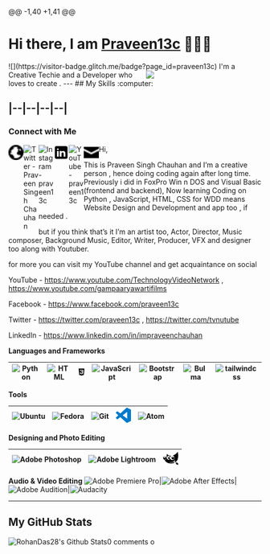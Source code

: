@@ -1,40 +1,41 @@
<h1>Hi there, I am <a href="https://praveen13c.github.io" target="_blank">Praveen13c</a> 🙋🏽‍♂️</h1> 
![](https://visitor-badge.glitch.me/badge?page_id=praveen13c) 
<img align='right' src="https://media.giphy.com/media/M9gbBd9nbDrOTu1Mqx/giphy.gif" width="230">
I'm a Creative Techie and a Developer who loves to create . 
---
 ## My Skills :computer:

|--|--|--|--|
---

### Connect with Me
[<img align="left" alt="Praveen Singh Chauhan" width="30px" src="https://raw.githubusercontent.com/iconic/open-iconic/master/svg/globe.svg" />](https://praveen13c.github.io) [<img align="left" alt="Twitter - Praveen Singh Chauhan" width="30px" src="https://github.com/simple-icons/simple-icons/raw/develop/icons/twitter.svg" />](https://twitter.com/praveen13c) [<img align="left" alt="Instagram - praveen13c" width="30px" src="https://github.com/simple-icons/simple-icons/raw/develop/icons/instagram.svg" />](https://www.instagram.com/praveen13c) [<img align="left" alt="LinkedIn - praveen13c" width="30px" src="https://github.com/simple-icons/simple-icons/raw/develop/icons/linkedin.svg" />](https://www.linkedin.com/in/praveen13c) [<img align="left" alt="YouTube -praveen13c" width="30px" src="https://github.com/simple-icons/simple-icons/raw/develop/icons/youtube.svg" />](https://www.youtube.com/c/TechnologyVideoNetwork) [<img align="left" alt="Email -praveen13c" width="30px" src="https://raw.githubusercontent.com/iconic/open-iconic/master/svg/envelope-closed.svg" />](mailto:praveen13cgmail.com)


Hi,

This is Praveen Singh Chauhan and I’m a creative person , hence doing coding again after long time. Previously i did in FoxPro Win n DOS and Visual Basic (frontend and backend), Now learning Coding on Python , JavaScript, HTML, CSS for WDD means Website Design and Development and app too , if needed . 

but if you think that’s it I’m an artist too, Actor, Director, Music composer, Background Music, Editor, Writer, Producer, VFX and designer too along with Youtuber.

for more you can visit my YouTube channel and get acquaintance on social

YouTube - 	https://www.youtube.com/TechnologyVideoNetwork , 
https://www.youtube.com/gampaaryawartifilms

Facebook - 	https://www.facebook.com/praveen13c

Twitter - 	https://twitter.com/praveen13c , https://twitter.com/tvnutube 

LinkedIn -  	https://www.linkedin.com/in/impraveenchauhan

 **Languages and Frameworks**
 
 <img alt="Python" width="30px" src="https://raw.githubusercontent.com/simple-icons/simple-icons/develop/icons/python.svg"/>|<img alt="HTML" width="30px" src="https://raw.githubusercontent.com/simple-icons/simple-icons/develop/icons/html5.svg"/>|<img alt="CSS" width="30px" src="https://raw.githubusercontent.com/simple-icons/simple-icons/develop/icons/css3.svg"/>|<img alt="JavaScript" width="30px" src="https://raw.githubusercontent.com/simple-icons/simple-icons/develop/icons/javascript.svg"/>|<img alt="Bootstrap" width="30px" src="https://raw.githubusercontent.com/simple-icons/simple-icons/develop/icons/bootstrap.svg"/>|<img alt="Bulma" width="30px" src="https://raw.githubusercontent.com/simple-icons/simple-icons/develop/icons/bulma.svg"/>|<img alt="tailwindcss" width="30px" src="https://raw.githubusercontent.com/simple-icons/simple-icons/develop/icons/tailwindcss.svg"/>
 |--|--|--|--|--|--|--|
 
 **Tools**
 
 <img alt="Ubuntu" width="30px" src="https://raw.githubusercontent.com/simple-icons/simple-icons/develop/icons/ubuntu.svg"/>|<img alt="Fedora" width="30px" src="https://raw.githubusercontent.com/simple-icons/simple-icons/develop/icons/linux.svg"/>|<img alt="Git" width="30px" src="https://raw.githubusercontent.com/simple-icons/simple-icons/develop/icons/git.svg"/>|<img alt="VSCode" width="30px" src="https://raw.githubusercontent.com/simple-icons/simple-icons/develop/icons/visualstudiocode.svg"/>|<img alt="Atom" width="30px" src="https://raw.githubusercontent.com/simple-icons/simple-icons/develop/icons/atom.svg"/>
 |--|--|--|--|--|
 
 **Designing and Photo Editing**
 
<img alt="Adobe Photoshop" width="30px" src="https://raw.githubusercontent.com/simple-icons/simple-icons/develop/icons/adobephotoshop.svg"/>|<img alt="Adobe Lightroom" width="30px" src="https://raw.githubusercontent.com/simple-icons/simple-icons/develop/icons/adobelightroomcc.svg"/>|<img alt="Gimp" width="30px" src="https://raw.githubusercontent.com/simple-icons/simple-icons/develop/icons/gimp.svg"/>
 |--|--|--|
**Audio & Video Editing**
<img alt="Adobe Premiere Pro" width="30px" src="https://raw.githubusercontent.com/simple-icons/simple-icons/develop/icons/adobepremierepro.svg"/>|<img alt="Adobe After Effects" width="30px" src="https://raw.githubusercontent.com/simple-icons/simple-icons/develop/icons/adobeaftereffects.svg"/>|<img alt="Adobe Audition" width="30px" src="https://raw.githubusercontent.com/simple-icons/simple-icons/develop/icons/adobeaudition.svg"/>|<img alt="Audacity" width="30px" src="https://raw.githubusercontent.com/simple-icons/simple-icons/develop/icons/audacity.svg"/>



---

## **My GitHub Stats**

<img align="left" alt="RohanDas28's Github Stats" src="https://github-readme-stats.vercel.app/api?username=RohanDas28&show_icons=true&hide_border=true&theme=radical" />
0 comments o
